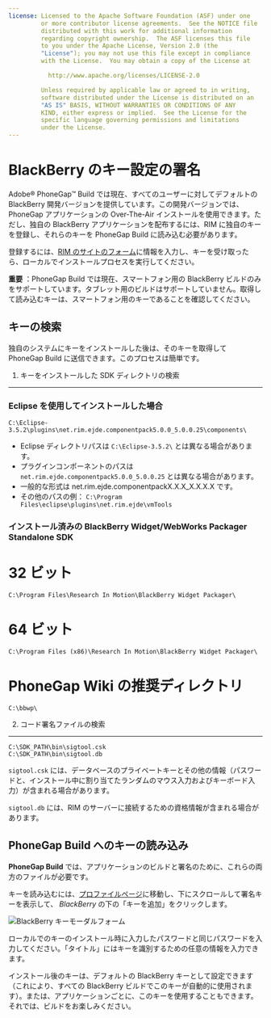 ```yaml
---
license: Licensed to the Apache Software Foundation (ASF) under one
         or more contributor license agreements.  See the NOTICE file
         distributed with this work for additional information
         regarding copyright ownership.  The ASF licenses this file
         to you under the Apache License, Version 2.0 (the
         "License"); you may not use this file except in compliance
         with the License.  You may obtain a copy of the License at

           http://www.apache.org/licenses/LICENSE-2.0

         Unless required by applicable law or agreed to in writing,
         software distributed under the License is distributed on an
         "AS IS" BASIS, WITHOUT WARRANTIES OR CONDITIONS OF ANY
         KIND, either express or implied.  See the License for the
         specific language governing permissions and limitations
         under the License.
---
```


# BlackBerry のキー設定の署名

Adobe® PhoneGap™ Build では現在、すべてのユーザーに対してデフォルトの BlackBerry 開発バージョンを提供しています。この開発バージョンでは、PhoneGap アプリケーションの Over-The-Air インストールを使用できます。ただし、独自の BlackBerry アプリケーションを配布するには、RIM に独自のキーを登録し、それらのキーを PhoneGap Build に読み込む必要があります。

登録するには、[RIM のサイトのフォーム](https://www.blackberry.com/SignedKeys/)に情報を入力し、キーを受け取ったら、ローカルでインストールプロセスを実行してください。

__重要__ ：PhoneGap Build では現在、スマートフォン用の BlackBerry ビルドのみをサポートしています。タブレット用のビルドはサポートしていません。取得して読み込むキーは、スマートフォン用のキーであることを確認してください。

## キーの検索

独自のシステムにキーをインストールした後は、そのキーを取得して PhoneGap Build に送信できます。このプロセスは簡単です。

1. キーをインストールした SDK ディレクトリの検索
-------------------------------------------------------

### Eclipse を使用してインストールした場合

    C:\Eclipse-3.5.2\plugins\net.rim.ejde.componentpack5.0.0_5.0.0.25\components\

- Eclipse ディレクトリパスは `C:\Eclipse-3.5.2\` とは異なる場合があります。
- プラグインコンポーネントのパスは `net.rim.ejde.componentpack5.0.0_5.0.0.25` とは異なる場合があります。
- 一般的な形式は net.rim.ejde.componentpackX.X.X_X.X.X.X です。
- その他のパスの例： `C:\Program Files\eclipse\plugins\net.rim.ejde\vmTools`

### インストール済みの BlackBerry Widget/WebWorks Packager Standalone SDK

# 32 ビット
    C:\Program Files\Research In Motion\BlackBerry Widget Packager\

# 64 ビット
    C:\Program Files (x86)\Research In Motion\BlackBerry Widget Packager\

# PhoneGap Wiki の推奨ディレクトリ
    C:\bbwp\

2. コード署名ファイルの検索
-------------------------------

    C:\SDK_PATH\bin\sigtool.csk
    C:\SDK_PATH\bin\sigtool.db

`sigtool.csk` には、データベースのプライベートキーとその他の情報（パスワードと、インストール中に割り当てたランダムのマウス入力およびキーボード入力）が含まれる場合があります。

`sigtool.db` には、RIM のサーバーに接続するための資格情報が含まれる場合があります。

## PhoneGap Build へのキーの読み込み

**PhoneGap Build** では、アプリケーションのビルドと署名のために、これらの両方のファイルが必要です。

キーを読み込むには、[プロファイルページ](/people/edit)に移動し、下にスクロールして署名キーを表示して、 _BlackBerry_ の下の「キーを追加」をクリックします。

  ![BlackBerry キーモーダルフォーム](images/blackberry-keys/blackberry-form.png)

ローカルでのキーのインストール時に入力したパスワードと同じパスワードを入力してください。「タイトル」にはキーを識別するための任意の情報を入力できます。

インストール後のキーは、デフォルトの BlackBerry キーとして設定できます（これにより、すべての BlackBerry ビルドでこのキーが自動的に使用されます）。または、アプリケーションごとに、このキーを使用することもできます。それでは、ビルドをお楽しみください。

